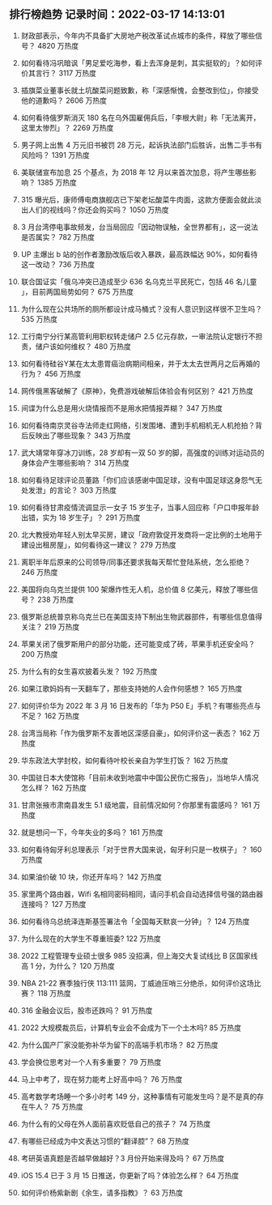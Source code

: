 
## 排行榜趋势 记录时间：2022-03-17 14:13:01
  
  1. 财政部表示，今年内不具备扩大房地产税改革试点城市的条件，释放了哪些信号？ 4820 万热度
    
  2. 如何看待冯巩暗讽「男足爱吃海参，看上去浑身是刺，其实挺软的」？如何评价其言行？ 3117 万热度
    
  3. 插旗菜业董事长就土坑酸菜问题致歉，称「深感惭愧，会整改到位」，你接受他的道歉吗？ 2606 万热度
    
  4. 如何看待俄罗斯消灭 180 名在乌外国雇佣兵后，「李根大尉」称「无法离开，这里太惨烈」？ 2269 万热度
    
  5. 男子网上出售 4 万元旧书被罚 28 万元，起诉执法部门后胜诉，出售二手书有风险吗？ 1391 万热度
    
  6. 美联储宣布加息 25 个基点，为 2018 年 12 月以来首次加息，将产生哪些影响？ 1385 万热度
    
  7. 315 曝光后，康师傅电商旗舰店已下架老坛酸菜牛肉面，这款方便面会就此淡出人们的视线吗？你还会购买吗？ 1050 万热度
    
  8. 3 月台湾停电事故频发，台当局回应「因动物误触，全世界都有」，这一说法是否属实？ 782 万热度
    
  9. UP 主爆出 b 站的创作者激励改版后收入暴跌，最高跌幅达 90%，如何看待这一改动？ 736 万热度
    
  10. 联合国证实「俄乌冲突已造成至少 636 名乌克兰平民死亡，包括 46 名儿童 」，目前两国局势如何？ 675 万热度
    
  11. 为什么现在公共场所的厕所都设计成马桶式？没有人意识到这样很不卫生吗？ 535 万热度
    
  12. 工行南宁分行某高管利用职权转走储户 2.5 亿元存款，一审法院认定银行不担责，储户该如何维权？ 480 万热度
    
  13. 如何看待硅谷Y某在太太患胃癌治病期间相亲，并于太太去世两月之后再婚的行为？ 456 万热度
    
  14. 网传俄黑客破解了《原神》，免费游戏破解后体验会有何区别？ 421 万热度
    
  15. 间谍为什么总是用火烧情报而不是用水把情报弄糊？ 347 万热度
    
  16. 如何看待南京灵谷寺法师走红网络，引发围堵、遭到手机相机无人机抢拍？背后反映出了哪些现象？ 343 万热度
    
  17. 武大靖常年穿冰刀训练，28 岁却有一双 50 岁的脚，高强度的训练对运动员的身体会产生哪些影响？ 314 万热度
    
  18. 如何看待足球评论员董路「你们应该感谢中国足球，没有中国足球这身怨气无处发泄」的言论？ 303 万热度
    
  19. 如何看待甘肃疫情流调显示一女子 15 岁生子，当事人回应称「户口申报年龄出错，实为 18 岁生子」？ 291 万热度
    
  20. 北大教授劝年轻人别太早买房，建议「政府敦促开发商将一定比例的土地用于建设出租房屋」，如何看待这一建议？ 279 万热度
    
  21. 离职半年后原来的公司领导/同事还要求我每天帮忙登陆系统，怎么拒绝？ 246 万热度
    
  22. 美国将向乌克兰提供 100 架爆炸性无人机，总价值 8 亿美元，释放了哪些信号？ 238 万热度
    
  23. 俄罗斯总统普京称乌克兰已在美国支持下制出生物武器部件，有哪些信息值得关注？ 219 万热度
    
  24. 苹果关闭了俄罗斯用户的部分功能，还可能变成了砖，苹果手机还安全吗？ 200 万热度
    
  25. 为什么有的女生喜欢披着头发？ 192 万热度
    
  26. 如果江歌妈妈有一天翻车了，那些支持她的人会作何感想？ 165 万热度
    
  27. 如何评价华为 2022 年 3 月 16 日发布的「华为 P50 E」手机？有哪些亮点与不足？ 162 万热度
    
  28. 台湾当局称「作为俄罗斯不友善地区深感自豪」，如何评价这一表态？ 162 万热度
    
  29. 华东政法大学封校，如何看待叶校长亲自为学生打饭？ 162 万热度
    
  30. 中国驻日本大使馆称「目前未收到地震中中国公民伤亡报告」，当地华人情况怎么样？ 162 万热度
    
  31. 甘肃张掖市肃南县发生 5.1 级地震，目前情况如何？你那里有震感吗？ 161 万热度
    
  32. 就是想问一下，今年失业的多吗？ 161 万热度
    
  33. 如何看待匈牙利总理表示「对于世界大国来说，匈牙利只是一枚棋子」？ 160 万热度
    
  34. 如果油价破 10 块，你还开车吗？ 142 万热度
    
  35. 家里两个路由器，Wifi 名相同密码相同，请问手机会自动选择信号强的路由器连接吗？ 127 万热度
    
  36. 如何看待乌总统泽连斯基签署法令「全国每天默哀一分钟」？ 124 万热度
    
  37. 为什么现在的大学生不尊重班委? 122 万热度
    
  38. 2022 工程管理专业硕士很多 985 没招满，但上海交大复试线比 B 区国家线高 1 分，为什么？ 120 万热度
    
  39. NBA 21-22 赛季独行侠 113:111 篮网，丁威迪压哨三分绝杀，如何评价这场比赛？ 118 万热度
    
  40. 316 金融会议后，股市还跌吗？ 91 万热度
    
  41. 2022 大规模裁员后，计算机专业会不会成为下一个土木吗? 85 万热度
    
  42. 为什么国产厂家没能弥补华为留下的高端手机市场？ 82 万热度
    
  43. 学会换位思考对一个人有多重要？ 79 万热度
    
  44. 马上中考了，现在努力能考上好高中吗？ 76 万热度
    
  45. 高考数学考场睡一个多小时考 149 分，这种事情有可能发生吗？是不是真的存在牛人？ 75 万热度
    
  46. 为什么有的父母在外人面前喜欢贬低自己的孩子？ 74 万热度
    
  47. 有哪些已经成为中文表达习惯的“翻译腔”？ 68 万热度
    
  48. 考研英语真题是否越早做越好？3 月份开始来得及吗？ 67 万热度
    
  49. iOS 15.4 已于 3 月 15 日推送，你更新了吗？体验怎么样？ 64 万热度
    
  50. 如何评价杨紫新剧《余生，请多指教》？ 63 万热度
    